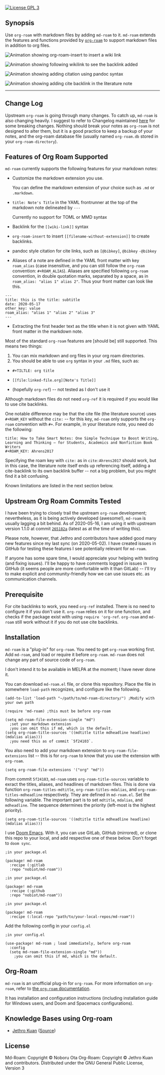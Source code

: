 [![License GPL 3][badge-license]](http://www.gnu.org/licenses/gpl-3.0.txt)

## Synopsis

Use `org-roam` with markdown files by adding `md-roam` to it.
`md-roam` extends the features and functions provided by [`org-roam`](https://github.com/jethrokuan/org-roam) to support markdown files in addition to org files. 


![Animation showing org-roam-insert to insert a wiki link](./images/markdown-in-org-roam-insert.gif "Animation showing org-roam-insert to insert a wiki link")

![Animation showing following wikilink to see the backlink added](./images/markdown-in-org-roam-backlink.gif "Animation showing following wikilink to see the backlink added")

![Animation showing adding citation using pandoc syntax](./images/markdown-in-org-roam_cite.gif "Animation showing adding citation using pandoc syntax")

![Animation showing adding cite backlink in the literature note](./images/markdown-in-org-roam_cite2.gif "Animation showing adding cite backlink in the literature note")

---

## Change Log
Upstream `org-roam` is going through many changes. To catch up, `md-roam` is also changing heavily. I suggest to refer to Changelog maintained [here](CHANGELOG.md) for some breaking changes. Nothing should break your notes as `org-roam` is not designed to alter them, but it is a good practice to keep a backup of your notes, and the org-roam database file (usually named `org-roam.db` stored in your `org-roam-directory`).

## Features of Org Roam Supported

`md-roam` currently supports the following features for your markdown notes:

- Customize the markdown extension you use.

   You can define the markdown extension of your choice such as `.md` or `.markdown`.
   
- `title: Note's Title` in the YAML frontrunner at the top of the markdown note delineated by `---`

  Currently no support for TOML or MMD syntax

- Backlink for the `[[wiki-link]]` syntax

- `org-roam-insert` to insert `[[filename-without-extension]]` to create backlinks. 

- pandoc style citation for cite links, such as `[@bibkey]`, `@bibkey` `-@bibkey`

- Aliases of a note are defined in the YAML front matter with key `roam_alias` (case insensitive, and you can still follow the `org-roam` convention: `#+ROAM_ALIAS`). Aliases are specified following `org-roam` convention, in double quotation marks, separated by a space, as in `roam_alias: "alias 1" alias 2"`. Thus your front matter can look like this.

```
---
title: this is the title: subtitle
date: 2020-05-17
other_key: value
roam_alias: "alias 1" "alias 2" "alias 3"
---
```

- Extracting the first header text as the title when it is not given with YAML front matter in the markdown note. 

Most of the standard `org-roam` features are [should be] still supported. This means two things:

1. You can mix markdown and org files in your org roam directories. 
2. You should be able to use `org` syntax in your `.md` files, such as:

- `#+TILTLE: org title`

- `[[file:linked-file.org][Note's Title]]`

- (hopefully `org-ref`) -- not tested as I don't use it

Although markdown files do not need `org-ref` it is required if you would like to use cite backlinks. 

One notable difference may be that the cite file (the literature source) uses `#+ROAM_KEY` without the `cite:` -- for this key, `md-roam` only supports the `org-roam` convention with `#+`. For example, in your literature note, you need do the following:

```
title: How to Take Smart Notes: One Simple Technique to Boost Writing, Learning and Thinking – for Students, Academics and Nonfiction Book Writers
#+ROAM_KEY: Ahrens2017
```

Specifying the roam key with `cite:` as in `cite:Ahrens2017` should work, but in this case, the literature note itself ends up referencing itself, adding a cite-backlink to its own backlink buffer -- not a big problem, but you might find it a bit confusing.


Known limitations are listed in the next section below.


## Upstream Org Roam Commits Tested
  
I have been trying to closely trail the upstream `org-roam` development; nevertheless, as it is being actively developed (awesome!), `md-roam` is usually lagging a bit behind. As of 2020-05-16, I am using it with upstream version 1.1.0 at commit [`265182a`](https://github.com/org-roam/org-roam/commit/265182a698be6babcbb11718c2821c747b1cff52) (latest as at the time of writing this).

Please note, however, that Jethro and contributors have added good many new features since my last sync (on 2020-05-02). I have created issues in GitHub for testing these features I see potentially relevant for `md-roam`. 

If anyone has some spare time, I would appreciate your helping with testing (and fixing issues). I'll be happy to have comments logged in issues in GitHub (it seems people are more comfortable with it than GitLab) -- I'll try to make explicit and community-friendly how we can use issues etc. as communication channels. 

## Prerequisite

For cite backlinks to work, you need `org-ref` installed. There is no need to configure it if you don't use it. `org-roam` relies on it for one function, and checks if the package exist with using `require 'org-ref`. `org-roam` and `md-roam` still work without it if you do not use cite backlinks.

## Installation

`md-roam` is a "plug-in" for `org-roam`. You need to get `org-roam` working first. Add `md-roam`, and load or require it before `org-roam`. `md-roam` does not change any part of source code of `org-roam`.

I don't intend it to be available in MELPA at the moment; I have never done it.

You can download `md-roam.el` file, or clone this repository. Place the file in somewhere `load-path` recognizes, and configure like the following.


```
(add-to-list 'load-path "~/path/to/md-roam-directory/") ;Modify with your own path

(require 'md-roam) ;this must be before org-roam

(setq md-roam-file-extension-single "md") 
  ;set your markdown extension
  ;you can omit this if md, which is the default.
(setq org-roam-title-sources '((mdtitle title mdheadline headline) (mdalias alias)))
  ;you need this as of commit `5f24103`.
```

You also need to add your markdown extension to `org-roam-file-extensions` list -- this is for `org-roam` to know that you use the extension with `org-roam`.

```
(setq org-roam-file-extensions '("org" "md"))
```

From commit `5f24103`, `md-roam` uses `org-roam-title-sources` variable to exract the titles, aliases, and headlines of markdown files. This is done via function `org-roam-titles-mdtitle`, `org-roam-titles-mdalias`, and `org-roam-titles-mdheadline` respectively. They are defined in `md-roam.el`. Set the following variable. The important part is to set `mdtitle`, `mdalias`, and `mdheadline`. The sequence determines the priority (left-most is the highest priority).

```
(setq org-roam-title-sources '((mdtitle title mdheadline headline) (mdalias alias)))
```

I use [Doom Emacs](https://github.com/hlissner/doom-emacs/blob/develop/docs/getting_started.org#installing-packages-from-external-sources).
With it, you can use GitLab, GitHub (mirrored), or clone this repo to your local, and add respective one of these below. Don't forget to `doom sync`.

```
;in your package.el

(package! md-roam
  :recipe (:gitlab
  :repo "nobiot/md-roam"))
```

```
;in your package.el

(package! md-roam
  :recipe (:github
  :repo "nobiot/md-roam"))
```

```
;in your package.el

(package! md-roam
  :recipe (:local-repo "path/to/your-local-repos/md-roam"))
```

Add the following config in your `config.el`

```
;in your config.el

(use-package! md-roam ; load immediately, before org-roam
  :config
  (setq md-roam-file-extension-single "md")) 
    ;you can omit this if md, which is the default.
```

## Org-Roam

`md-roam` is an unofficial plug-in for `org-roam`. For more information on `org-roam`, refer to [the `org-roam`
documentation](https://org-roam.readthedocs.io/en/master/installation/). 

It has installation and configuration instructions (including installation guide for Windows users, and Doom and Spacemacs configurations). 

## Knowledge Bases using Org-roam

- [Jethro Kuan](https://braindump.jethro.dev/)
  ([Source](https://github.com/jethrokuan/braindump/tree/master/org))

## License

Md-Roam: Copyright © Noboru Ota
Org-Roam: Copyright © Jethro Kuan and contributors. 
Distributed under the GNU General Public License, Version 3

[roamresearch]: https://www.roamresearch.com/
[org]: https://orgmode.org/
[badge-license]: https://img.shields.io/badge/license-GPL_3-green.svg
[docs]: https://org-roam.readthedocs.io/
[slack]: https://join.slack.com/t/orgroam/shared_invite/zt-deoqamys-043YQ~s5Tay3iJ5QRI~Lxg
